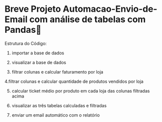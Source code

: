 # Breve Projeto Automacao-Envio-de-Email com análise de tabelas com Pandas🐼

Estrutura do Código:

1. importar a base de dados

2. visualizar a base de dados

3. filtrar colunas e calcular faturamento por loja

4.filtrar colunas e calcular quantidade de produtos vendidos por loja

5. calcular ticket médio por produto em cada loja das colunas filtradas acima

6. visualizar as três tabelas calculadas e filtradas

7. enviar um email automático com o relatório 
